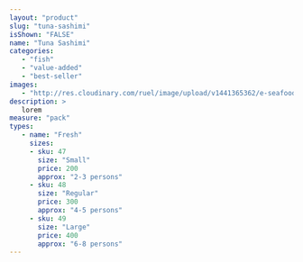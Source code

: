 ```yaml
---
layout: "product"
slug: "tuna-sashimi"
isShown: "FALSE"
name: "Tuna Sashimi"
categories:
   - "fish"
   - "value-added"
   - "best-seller"
images:
   - "http://res.cloudinary.com/ruel/image/upload/v1441365362/e-seafoods/tuna-sashimi.jpg"
description: >
   lorem
measure: "pack"
types: 
   - name: "Fresh"
     sizes: 
     - sku: 47
       size: "Small"
       price: 200
       approx: "2-3 persons"
     - sku: 48
       size: "Regular"
       price: 300
       approx: "4-5 persons"
     - sku: 49
       size: "Large"
       price: 400
       approx: "6-8 persons"
---
```

